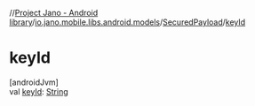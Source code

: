 //[Project Jano - Android library](../../../index.md)/[io.jano.mobile.libs.android.models](../index.md)/[SecuredPayload](index.md)/[keyId](key-id.md)

# keyId

[androidJvm]\
val [keyId](key-id.md): [String](https://kotlinlang.org/api/latest/jvm/stdlib/kotlin/-string/index.html)
